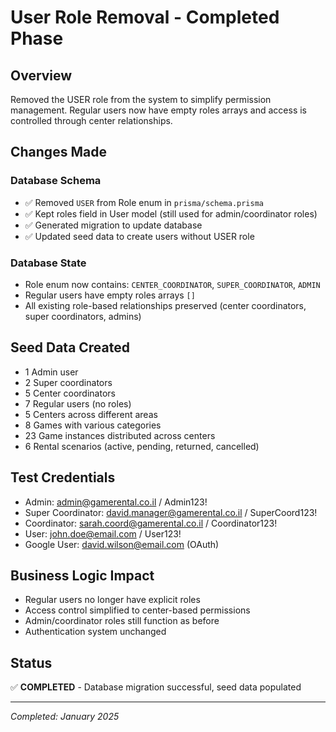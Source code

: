 # User Role Removal - Completed Phase

## Overview
Removed the USER role from the system to simplify permission management. Regular users now have empty roles arrays and access is controlled through center relationships.

## Changes Made

### Database Schema
- ✅ Removed `USER` from Role enum in `prisma/schema.prisma`
- ✅ Kept roles field in User model (still used for admin/coordinator roles)
- ✅ Generated migration to update database
- ✅ Updated seed data to create users without USER role

### Database State
- Role enum now contains: `CENTER_COORDINATOR`, `SUPER_COORDINATOR`, `ADMIN`
- Regular users have empty roles arrays `[]`
- All existing role-based relationships preserved (center coordinators, super coordinators, admins)

## Seed Data Created
- 1 Admin user
- 2 Super coordinators  
- 5 Center coordinators
- 7 Regular users (no roles)
- 5 Centers across different areas
- 8 Games with various categories
- 23 Game instances distributed across centers
- 6 Rental scenarios (active, pending, returned, cancelled)

## Test Credentials
- Admin: admin@gamerental.co.il / Admin123!
- Super Coordinator: david.manager@gamerental.co.il / SuperCoord123!
- Coordinator: sarah.coord@gamerental.co.il / Coordinator123!
- User: john.doe@email.com / User123!
- Google User: david.wilson@email.com (OAuth)

## Business Logic Impact
- Regular users no longer have explicit roles
- Access control simplified to center-based permissions
- Admin/coordinator roles still function as before
- Authentication system unchanged

## Status
✅ **COMPLETED** - Database migration successful, seed data populated

---
*Completed: January 2025*